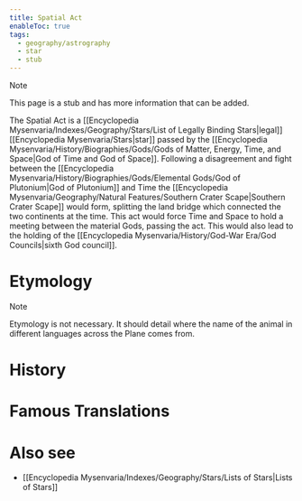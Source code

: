 ```yaml
---
title: Spatial Act
enableToc: true
tags:
  - geography/astrography
  - star
  - stub
---
```


> [!note]
> This page is a stub and has more information that can be added.

The Spatial Act is a [[Encyclopedia Mysenvaria/Indexes/Geography/Stars/List of Legally Binding Stars|legal]] [[Encyclopedia Mysenvaria/Stars|star]] passed by the [[Encyclopedia Mysenvaria/History/Biographies/Gods/Gods of Matter, Energy, Time, and Space|God of Time and God of Space]]. Following a disagreement and fight between the [[Encyclopedia Mysenvaria/History/Biographies/Gods/Elemental Gods/God of Plutonium|God of Plutonium]] and Time the [[Encyclopedia Mysenvaria/Geography/Natural Features/Southern Crater Scape|Southern Crater Scape]] would form, splitting the land bridge which connected the two continents at the time. This act would force Time and Space to hold a meeting between the material Gods, passing the act. This would also lead to the holding of the [[Encyclopedia Mysenvaria/History/God-War Era/God Councils|sixth God council]].
# Etymology

> [!note]
> Etymology is not necessary. It should detail where the name of the animal in different languages across the Plane comes from.
# History

# Famous Translations

# Also see
- [[Encyclopedia Mysenvaria/Indexes/Geography/Stars/Lists of Stars|Lists of Stars]]
